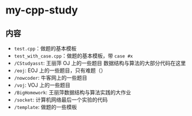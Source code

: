 # my-cpp-study

## 内容

- `test.cpp`：做题的基本模板
- `test_with_case.cpp`：做题的基本模板，带 `case #x`
- `/CStudyasst`: 王丽萍 OJ 上的一些题目 数据结构与算法的大部分代码在这里
- `/eoj`: EOJ 上的一些题目，只有难题（）
- `/nowcoder`: 牛客网上的一些题目
- `/voj`: VOJ 上的一些题目
- `/BigHomework`: 王丽萍数据结构与算法实践的大作业
- `/socket`: 计算机网络最后一个实验的代码
- `/template`: 做题的一些模板
